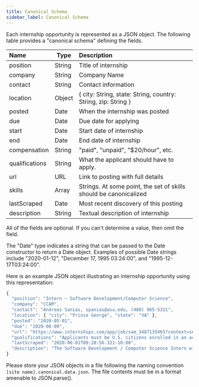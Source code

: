 ```yaml
---
title: Canonical Schema
sidebar_label: Canonical Schema
---
```


Each internship opportunity is represented as a JSON object. The following table provides a "canonical schema" defining the fields.

| Name | Type |  Description |
|:----|------|:--------------|
| position | String | Title of internship |
| company | String | Company Name |
| contact | String | Contact information |
| location | Object | { city: String, state: String, country: String, zip: String } |
| posted | Date | When the internship was posted |
| due | Date | Due date for applying |
| start | Date | Start date of internship |
| end | Date | End date of internship |
| compensation | String | "paid", "unpaid", "$20/hour", etc. |
| qualifications | String | What the applicant should have to apply. |
| url | URL | Link to posting with full details|
| skills | Array | Strings. At some point, the set of skills should be canonicalized |
| lastScraped | Date | Most recent discovery of this posting |
| description | String | Textual description of internship |

All of the fields are optional. If you can't determine a value, then omit the field.

The "Date" type indicates a string that can be passed to the Date constructor to return a Date object. Examples of possible Date strings include "2020-01-12", "December 17, 1995 03:24:00", and "1995-12-17T03:24:00".

Here is an example JSON object illustrating an internship opportunity using this representation:

```js
{
  "position": "Intern – Software Development/Computer Science",
  "company": "CCAM",
  "contact": "Andreas Sanias, spanias@asu.edu, (480) 965-5311",
  "location": { "city": "Prince George", "state": "VA" },
  "posted": "2020-05-01",
  "due": "2020-08-09",
  "url": "https://www.internships.com/app/job/sam_3487135465?context=search",
  "qualifications": "Applicants must be U.S. citizens enrolled in an accredited school with a cumulative GPA of 3.0 or higher.",
  "lastScraped": "2020-06-01T09:28:56.321-10:00",
  "description": "The Software Development / Computer Science Intern will support CCAM’s research programs, helping to ensure that they are delivered on time and on budget to a high standard of quality. In this position you may develop software for embedded systems, and industrial controllers, and create communication interfaces and adapters for machines and robots."
}
```

Please store your JSON objects in a file following the naming convention ``[site name].canonical.data.json``. The file contents must be in a format amenable to JSON.parse().
